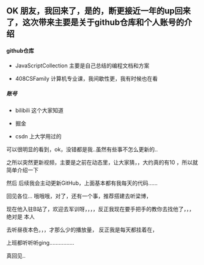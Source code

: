 ## OK 朋友，我回来了，是的，断更接近一年的up回来了，这次带来主要是关于github仓库和个人账号的介绍


#### github仓库

- JavaScriptCollection 主要是自己总结的编程文档和方案


- 408CSFamily 计算机专业课，我间歇性更，我有时候也在看



##### 账号

- bilibili 这个大家知道  

- 掘金  

- csdn  上大学用过的


可以很明显的看到，ok，没错都是我..虽然有些事不怎么更新的..


之所以突然更新视频，主要是之前在动态里，让大家猜，，大约真的有10 ，所以就简单介绍一下


然后 后续我会主动更新GitHub，上面基本都有我每天的代码......

回见各位...  哦哦哦，对了，还有一个事，推荐搭建去听梁博，

现在他入驻B站了，欢迎去军训呀，，，，反正我现在要手把手的教你去找他了，，，绝对是 本人

去听昼夜本色，，，才那么少的播放量， 反正我是每天都挂着在，

上班都听听听ging................


真回见..





